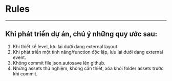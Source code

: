 # Rules
***
## Khi phát triển dự án, chú ý những quy ước sau:
1. Khi thiết kế level, lưu lại dưới dạng external layout.
2. Khi phát triển một tính năng/function độc lập, lưu lại dưới dạng external event.
3. Không commit file json.autosave lên github.
4. Những assets thử nghiệm, không cần thiết, xóa khỏi folder assets trước khi commit.
